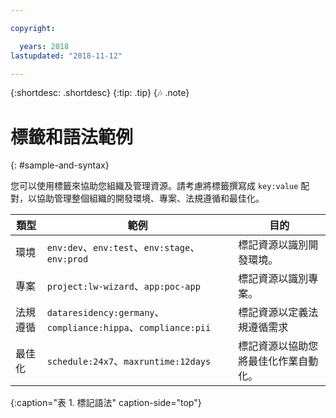 ```yaml
---

copyright:

  years: 2018
lastupdated: "2018-11-12"

---
```


{:shortdesc: .shortdesc}
{:tip: .tip}
{:notes: .note}


# 標籤和語法範例
{: #sample-and-syntax}

您可以使用標籤來協助您組織及管理資源。請考慮將標籤撰寫成 `key:value` 配對，以協助管理整個組織的開發環境、專案、法規遵循和最佳化。

|類型|範例| 目的 |
|------|----------|---------|
| 環境        | `env:dev`、`env:test`、`env:stage`、`env:prod` | 標記資源以識別開發環境。|
| 專案 | `project:lw-wizard`、`app:poc-app` | 標記資源以識別專案。 |
|法規遵循| `dataresidency:germany`、`compliance:hippa`、`compliance:pii` |標記資源以定義法規遵循需求|
| 最佳化 | `schedule:24x7`、`maxruntime:12days` | 標記資源以協助您將最佳化作業自動化。 |
{:caption="表 1. 標記語法" caption-side="top"}
